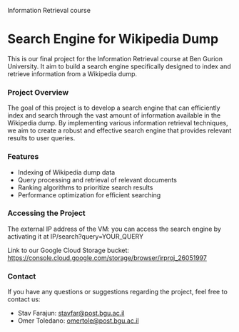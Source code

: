   Information Retrieval course
# Search Engine for Wikipedia Dump

This is our final project for the Information Retrieval course at Ben Gurion University. It aim to build a search engine specifically designed to index and retrieve information from a Wikipedia dump.

### Project Overview

The goal of this project is to develop a search engine that can efficiently index and search through the vast amount of information available in the Wikipedia dump. By implementing various information retrieval techniques, we aim to create a robust and effective search engine that provides relevant results to user queries.

### Features

- Indexing of Wikipedia dump data
- Query processing and retrieval of relevant documents
- Ranking algorithms to prioritize search results
- Performance optimization for efficient searching

### Accessing the Project
The external IP address of the VM: 
you can access the search engine by activating it at
IP/search?query=YOUR_QUERY

Link to our Google Cloud Storage bucket:
https://console.cloud.google.com/storage/browser/irproj_26051997

### Contact

If you have any questions or suggestions regarding the project, feel free to contact us:
- Stav Farajun: [stavfar@post.bgu.ac.il](stavfar@post.bgu.ac.il)
- Omer Toledano: [omertole@post.bgu.ac.il](omertole@post.bgu.ac.il)
